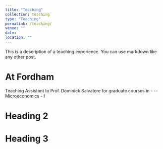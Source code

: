 ```yaml
---
title: "Teaching"
collection: teaching
type: "Teaching"
permalink: /teaching/
venue: ""
date: 
location: ""
---
```


This is a description of a teaching experience. You can use markdown like any other post.

At Fordham
======
Teaching Assistant to Prof. Dominick Salvatore for graduate courses in -
-- Microeconomics - I 

Heading 2
======

Heading 3
======
